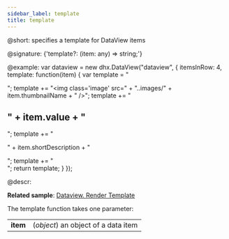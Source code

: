```yaml
---
sidebar_label: template
title: template
---          
```


@short: specifies a template for DataView items

@signature: {'template?: (item: any) => string;'}

@example: 
var dataview = new dhx.DataView("dataview", {
	itemsInRow: 4, 
    template: function(item) {
		var template = "<div class='item_wrap'>";
		template += "<img class='image' src=" + "..images/" + item.thumbnailName + " />";
		template += "<h2 class='title'>" + item.value + "</h2>";
		template += "<p class='description'>" + item.shortDescription + "</p>";
		template += "</div>";
		return template;
	}
});

@descr:

**Related sample**: [Dataview. Render Template](https://snippet.dhtmlx.com/d6l6grr7)

The template function takes one parameter:

<table class="webixdoc_links">
	<tbody>
        <tr>
			<td class="webixdoc_links0"><b>item</b></td>
			<td>(<i>object</i>) an object of a data item</td>
		</tr>
    </tbody>
</table>

[comment]: # (@related: dataview/configuration.md#template-for-dataview-items)

[comment]: # (@relateapi: dataview/api/dataview_eventhandlers_config.md)
